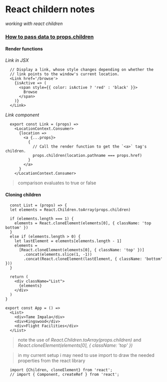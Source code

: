 # React childern notes
*working with react children*


### [How to pass data to props.children](https://frontarm.com/james-k-nelson/passing-data-props-children/)   

#### Render functions

_Link in JSX_
```
  // Display a link, whose style changes depending on whether the
  // link points to the window's current location.
  <Link href='/browse'>
    {isActive => (
      <span style={{ color: isActive ? 'red' : 'black' }}>
        Browse
      </span>
    )}
  </Link>
```

_Link component_

```
  export const Link = (props) =>
    <LocationContext.Consumer>
      {location =>
        <a {...props}>
          {
            // Call the render function to get the `<a>` tag's children.
            props.children(location.pathname === props.href)
          }
        </a>
      }
    </LocationContext.Consumer>
```
> comparison evaluates to true or false

#### Cloning children

```
  const List = (props) => {
  let elements = React.Children.toArray(props.children)

  if (elements.length === 1) {
    elements = React.cloneElement(elements[0], { className: 'top bottom' })
  }
  else if (elements.length > 0) {
    let lastElement = elements[elements.length - 1]
    elements =
      [React.cloneElement(elements[0], { className: 'top' })]
        .concat(elements.slice(1, -1))
        .concat(React.cloneElement(lastElement, { className: 'bottom' }))
  }
  
  return (
    <div className="List">
      {elements}
    </div>
  )
}

export const App = () =>
  <List>
    <div>Tame Impala</div>
    <div>Kingswood</div>
    <div>Flight Facilities</div>
  </List>
```

> note the use of *React.Children.toArray(props.children)* and *React.cloneElement(elements[0], { className: 'top' })*

> in my current setup i may need to use import to draw the needed properties from the react library

```
  import {Children, cloneElement} from 'react';
  // import { Component, createRef } from 'react';
```
